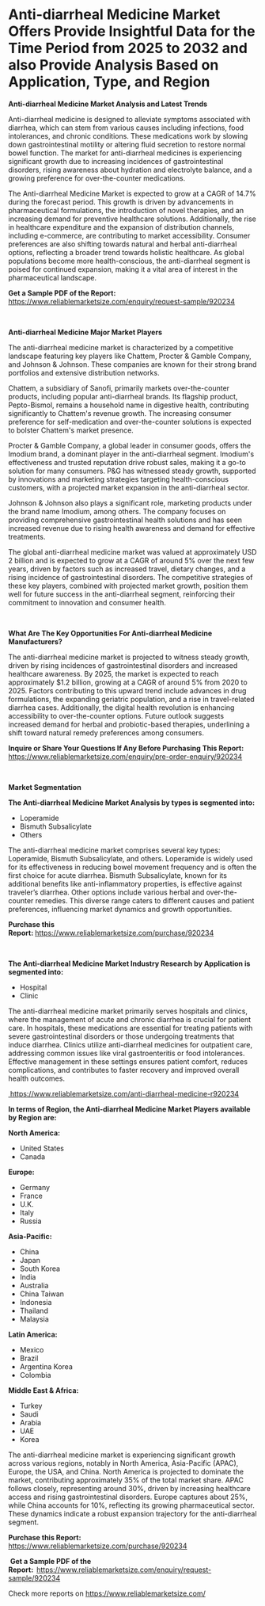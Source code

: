 <p><h1>Anti-diarrheal Medicine Market Offers Provide Insightful Data for the Time Period from 2025 to 2032 and also Provide Analysis Based on Application, Type, and Region</h1></p><p><strong>Anti-diarrheal Medicine Market Analysis and Latest Trends</strong></p>
<p><p>Anti-diarrheal medicine is designed to alleviate symptoms associated with diarrhea, which can stem from various causes including infections, food intolerances, and chronic conditions. These medications work by slowing down gastrointestinal motility or altering fluid secretion to restore normal bowel function. The market for anti-diarrheal medicines is experiencing significant growth due to increasing incidences of gastrointestinal disorders, rising awareness about hydration and electrolyte balance, and a growing preference for over-the-counter medications.</p><p>The Anti-diarrheal Medicine Market is expected to grow at a CAGR of 14.7% during the forecast period. This growth is driven by advancements in pharmaceutical formulations, the introduction of novel therapies, and an increasing demand for preventive healthcare solutions. Additionally, the rise in healthcare expenditure and the expansion of distribution channels, including e-commerce, are contributing to market accessibility. Consumer preferences are also shifting towards natural and herbal anti-diarrheal options, reflecting a broader trend towards holistic healthcare. As global populations become more health-conscious, the anti-diarrheal segment is poised for continued expansion, making it a vital area of interest in the pharmaceutical landscape.</p></p>
<p><strong>Get a Sample PDF of the Report:&nbsp;</strong> <a href="https://www.reliablemarketsize.com/enquiry/request-sample/920234?utm_campaign=1197&utm_medium=2&utm_source=Github&utm_content=ia&utm_term=03032025&utm_id=anti-diarrheal-medicine">https://www.reliablemarketsize.com/enquiry/request-sample/920234</a></p>
<p>&nbsp;</p>
<p><strong>Anti-diarrheal Medicine Major Market Players</strong></p>
<p><p>The anti-diarrheal medicine market is characterized by a competitive landscape featuring key players like Chattem, Procter & Gamble Company, and Johnson & Johnson. These companies are known for their strong brand portfolios and extensive distribution networks.</p><p>Chattem, a subsidiary of Sanofi, primarily markets over-the-counter products, including popular anti-diarrheal brands. Its flagship product, Pepto-Bismol, remains a household name in digestive health, contributing significantly to Chattem's revenue growth. The increasing consumer preference for self-medication and over-the-counter solutions is expected to bolster Chattem's market presence.</p><p>Procter & Gamble Company, a global leader in consumer goods, offers the Imodium brand, a dominant player in the anti-diarrheal segment. Imodium's effectiveness and trusted reputation drive robust sales, making it a go-to solution for many consumers. P&G has witnessed steady growth, supported by innovations and marketing strategies targeting health-conscious customers, with a projected market expansion in the anti-diarrheal sector.</p><p>Johnson & Johnson also plays a significant role, marketing products under the brand name Imodium, among others. The company focuses on providing comprehensive gastrointestinal health solutions and has seen increased revenue due to rising health awareness and demand for effective treatments.</p><p>The global anti-diarrheal medicine market was valued at approximately USD 2 billion and is expected to grow at a CAGR of around 5% over the next few years, driven by factors such as increased travel, dietary changes, and a rising incidence of gastrointestinal disorders. The competitive strategies of these key players, combined with projected market growth, position them well for future success in the anti-diarrheal segment, reinforcing their commitment to innovation and consumer health.</p></p>
<p>&nbsp;</p>
<p><strong>What Are The Key Opportunities For Anti-diarrheal Medicine Manufacturers?</strong></p>
<p><p>The anti-diarrheal medicine market is projected to witness steady growth, driven by rising incidences of gastrointestinal disorders and increased healthcare awareness. By 2025, the market is expected to reach approximately $1.2 billion, growing at a CAGR of around 5% from 2020 to 2025. Factors contributing to this upward trend include advances in drug formulations, the expanding geriatric population, and a rise in travel-related diarrhea cases. Additionally, the digital health revolution is enhancing accessibility to over-the-counter options. Future outlook suggests increased demand for herbal and probiotic-based therapies, underlining a shift toward natural remedy preferences among consumers.</p></p>
<p><strong>Inquire or Share Your Questions If Any Before Purchasing This Report:</strong> <a href="https://www.reliablemarketsize.com/enquiry/pre-order-enquiry/920234?utm_campaign=1197&utm_medium=2&utm_source=Github&utm_content=ia&utm_term=03032025&utm_id=anti-diarrheal-medicine">https://www.reliablemarketsize.com/enquiry/pre-order-enquiry/920234</a></p>
<p>&nbsp;</p>
<p><strong>Market Segmentation</strong></p>
<p><strong>The Anti-diarrheal Medicine Market Analysis by types is segmented into:</strong></p>
<p><ul><li>Loperamide</li><li>Bismuth Subsalicylate</li><li>Others</li></ul></p>
<p><p>The anti-diarrheal medicine market comprises several key types: Loperamide, Bismuth Subsalicylate, and others. Loperamide is widely used for its effectiveness in reducing bowel movement frequency and is often the first choice for acute diarrhea. Bismuth Subsalicylate, known for its additional benefits like anti-inflammatory properties, is effective against traveler’s diarrhea. Other options include various herbal and over-the-counter remedies. This diverse range caters to different causes and patient preferences, influencing market dynamics and growth opportunities.</p></p>
<p><strong>Purchase this Report:&nbsp;</strong><a href="https://www.reliablemarketsize.com/purchase/920234?utm_campaign=1197&utm_medium=2&utm_source=Github&utm_content=ia&utm_term=03032025&utm_id=anti-diarrheal-medicine">https://www.reliablemarketsize.com/purchase/920234</a></p>
<p>&nbsp;</p>
<p><strong>The Anti-diarrheal Medicine Market Industry Research by Application is segmented into:</strong></p>
<p><ul><li>Hospital</li><li>Clinic</li></ul></p>
<p><p>The anti-diarrheal medicine market primarily serves hospitals and clinics, where the management of acute and chronic diarrhea is crucial for patient care. In hospitals, these medications are essential for treating patients with severe gastrointestinal disorders or those undergoing treatments that induce diarrhea. Clinics utilize anti-diarrheal medicines for outpatient care, addressing common issues like viral gastroenteritis or food intolerances. Effective management in these settings ensures patient comfort, reduces complications, and contributes to faster recovery and improved overall health outcomes.</p></p>
<p><a href="https://www.reliablemarketsize.com/anti-diarrheal-medicine-r920234?utm_campaign=1197&utm_medium=2&utm_source=Github&utm_content=ia&utm_term=03032025&utm_id=anti-diarrheal-medicine">&nbsp;https://www.reliablemarketsize.com/anti-diarrheal-medicine-r920234</a></p>
<p><strong>In terms of Region, the Anti-diarrheal Medicine Market Players available by Region are:</strong></p>
<p>
    <p> <strong> North America: </strong>
        <ul>
            <li>United States</li>
            <li>Canada</li>
        </ul>
        </p> 
    <p> <strong> Europe: </strong>
        <ul>
            <li>Germany</li>
            <li>France</li>
            <li>U.K.</li>
            <li>Italy</li>
            <li>Russia</li>
        </ul>
        </p> 
    <p> <strong> Asia-Pacific: </strong>
        <ul>
            <li>China</li>
            <li>Japan</li>
            <li>South Korea</li>
            <li>India</li>
            <li>Australia</li>
            <li>China Taiwan</li>
            <li>Indonesia</li>
            <li>Thailand</li>
            <li>Malaysia</li>
        </ul>
        </p> 
    <p> <strong> Latin America: </strong>
        <ul>
            <li>Mexico</li>
            <li>Brazil</li>
            <li>Argentina Korea</li>
            <li>Colombia</li>
        </ul>
        </p> 
    <p> <strong> Middle East & Africa: </strong>
        <ul>
            <li>Turkey</li>
            <li>Saudi</li>
            <li>Arabia</li>
            <li>UAE</li>
            <li>Korea</li>
        </ul>
    </p>
    </p>
<p><p>The anti-diarrheal medicine market is experiencing significant growth across various regions, notably in North America, Asia-Pacific (APAC), Europe, the USA, and China. North America is projected to dominate the market, contributing approximately 35% of the total market share. APAC follows closely, representing around 30%, driven by increasing healthcare access and rising gastrointestinal disorders. Europe captures about 25%, while China accounts for 10%, reflecting its growing pharmaceutical sector. These dynamics indicate a robust expansion trajectory for the anti-diarrheal segment.</p></p>
<p><strong>Purchase this Report: </strong><a href="https://www.reliablemarketsize.com/purchase/920234?utm_campaign=1197&utm_medium=2&utm_source=Github&utm_content=ia&utm_term=03032025&utm_id=anti-diarrheal-medicine">https://www.reliablemarketsize.com/purchase/920234</a></p>
<p>&nbsp;<strong>Get a Sample PDF of the Report:&nbsp;&nbsp;</strong><a href="https://www.reliablemarketsize.com/enquiry/request-sample/920234?utm_campaign=1197&utm_medium=2&utm_source=Github&utm_content=ia&utm_term=03032025&utm_id=anti-diarrheal-medicine">https://www.reliablemarketsize.com/enquiry/request-sample/920234</a></p>
<p><strong></strong></p>
<p>Check more reports on <a href="https://www.reliablemarketsize.com/?utm_campaign=1197&utm_medium=2&utm_source=Github&utm_content=ia&utm_term=03032025&utm_id=anti-diarrheal-medicine">https://www.reliablemarketsize.com/</a></p>